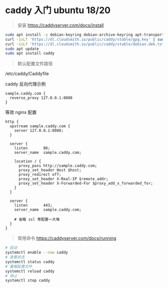 # caddy 入门 ubuntu 18/20

> 安装 https://caddyserver.com/docs/install
```bash
sudo apt install -y debian-keyring debian-archive-keyring apt-transport-https
curl -1sLf 'https://dl.cloudsmith.io/public/caddy/stable/gpg.key' | sudo tee /etc/apt/trusted.gpg.d/caddy-stable.asc
curl -1sLf 'https://dl.cloudsmith.io/public/caddy/stable/debian.deb.txt' | sudo tee /etc/apt/sources.list.d/caddy-stable.list
sudo apt update
sudo apt install caddy
```

> 默认配置文件路径

/etc/caddy/Caddyfile

caddy 反向代理示例
```nginx
sample.caddy.com {
  reverse_proxy 127.0.0.1:8080
}
```
等效 nginx 配置
```nginx
http {
  upstream sample.caddy.com {
    server 127.0.0.1:8080;
  }

  server {
    listen       80;
    server_name  sample.caddy.com;

    location / {
      proxy_pass http://sample.caddy.com;
      proxy_set_header Host $host;
      proxy_redirect off;
      proxy_set_header X-Real-IP $remote_addr;
      proxy_set_header X-Forwarded-For $proxy_add_x_forwarded_for;
    }
  }

  server {
    listen       443;
    server_name  sample.caddy.com;

    # 省略 ssl 等配置一大堆
  }
}
```

> 常用命令 https://caddyserver.com/docs/running
```bash
# 启动
systemctl enable --now caddy
# 查看状态
systemctl status caddy
# 重载配置文件
systemctl reload caddy
# 停止
systemctl stop caddy
```
